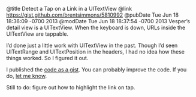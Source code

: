 @title Detect a Tap on a Link in a UITextView
@link https://gist.github.com/brentsimmons/5810992
@pubDate Tue Jun 18 18:36:09 -0700 2013
@modDate Tue Jun 18 18:37:54 -0700 2013
Vesper’s detail view is a UITextView. When the keyboard is down, URLs inside the UITextView are tappable.

I’d done just a little work with UITextView in the past. Though I’d seen UITextRange and UITextPosition in the headers, I had no idea how these things worked. So I figured it out.

I published the <a href="https://gist.github.com/brentsimmons/5810992">code as a gist</a>. You can probably improve the code. If you do, <a href="https://twitter.com/brentsimmons">let me know</a>.

Still to do: figure out how to highlight the link on tap.
